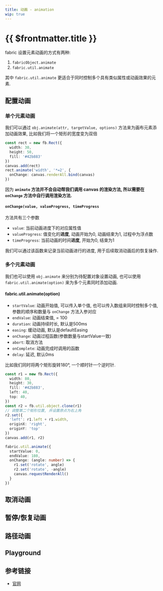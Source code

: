 ```yaml
---
title: 动画 - animation
wip: true
---
```


# {{ $frontmatter.title }} <Badge v-if="$frontmatter.wip" type="warning" text="WIP" />

fabric 设置元素动画的方式有两种:

1. `fabricObject.animate`
2. `fabric.util.animate`

其中 `fabric.util.animate` 更适合于同时控制多个具有类似属性或动画效果的元素.

## 配置动画

### 单个元素动画

我们可以通过 `obj.animate(attr, targetValue, options)` 方法来为画布元素添加动画效果, 比如我们将一个矩形的宽度变为双倍

```ts
const rect = new fb.Rect({
  width: 30,
  height: 50,
  fill: '#42b883'
})
canvas.add(rect)
rect.animate('width', '*=2', {
  onChange: canvas.renderAll.bind(canvas)
})
```

因为 **`animate` 方法并不会自动帮我们调用 canvas 的渲染方法, 所以需要在 `onChange` 方法中自行调用渲染方法.**

#### `onChange(value, valueProgress, timeProgress`

方法共有三个参数

+ `value`: 当前动画进度下的对应属性值
+ `valueProgress`: 值变化的**进度**, 动画开始为0, 动画结束为1, 过程中为浮点数
+ `timeProgress`: 当前动画的时间**进度**, 开始为0, 结束为1

我们可以通过该函数来记录当前动画进行的进度, 用于后续取消动画后的恢复操作.

### 多个元素动画

我们也可以使用 `obj.animate` 来分别为待配置对象设置动画, 也可以使用 `fabric.util.animate(option)` 来为多个元素同时添加动画.

#### fabric.util.animate(option)

+ `startValue`: 动画开始值, 可以传入单个值, 也可以传入数组来同时控制多个值, 参数的顺序和数量与 `onChange` 方法入参对应
+ `endValue`: 动画结束值, = 100
+ `duration`: 动画持续时长, 默认是500ms
+ `easing`: 缓动动画, 默认是defaultEasing
+ `onChange`: 动画过程函数(参数数量与startValue一致)
+ `abort`: 取消方法
+ `onComplete`: 动画完成时调用的函数
+ `delay`: 延迟, 默认0ms

比如我们同时将两个矩形旋转180°, 一个顺时针一个逆时针.

```ts
const r1 = new fb.Rect({ 
  width: 80,
  height: 30,
  fill: '#42b883',
  left: 40,
  top: 40,
})
const r2 = fb.util.object.clone(r1)
// 调整第二个矩形位置, 并设置原点为右上角
r2.set({
  'left': r1.left + r1.width,
  originX: 'right',
  originY: 'top'
})
canvas.add(r1, r2)

fabric.util.animate({
  startValue: 0,
  endValue: 180,
  onChange: (angle: number) => {
    r1.set('rotate', angle)
    r2.set('rotate', -angle)
    canvas.requestRenderAll()
  }
})

```

<script setup>
import AnimationPlayground from './demos/Animation.vue'
</script>

## 取消动画

## 暂停/恢复动画

## 路径动画

## Playground

<AnimationPlayground />

## 参考链接

+ [官网](http://fabricjs.com/fabric-intro-part-2)
